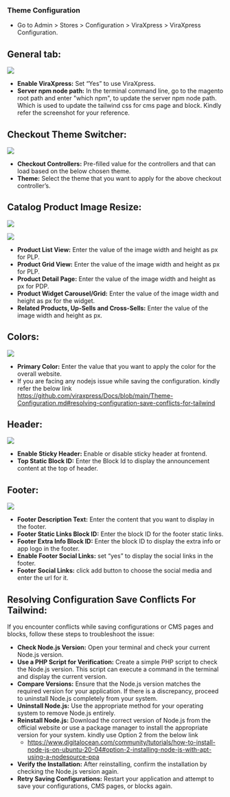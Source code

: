 ### Theme Configuration

- Go to Admin > Stores > Configuration  > ViraXpress > ViraXpress Configuration.

## General tab:
<p><img src="https://demo.viraxpress.com/vx/ViraXpress/frontend/web/wysiwyg/VX-st1.png"></p>

- **Enable ViraXpress:** Set “Yes” to use ViraXpress.
- **Server npm node path:** In the terminal command line, go to the magento root path and enter "which npm", to update the server npm node path. Which is used to update the tailwind css for cms page and block. Kindly refer the screenshot for your reference.

## Checkout Theme Switcher:
<p><img src="https://demo.viraxpress.com/vx/ViraXpress/frontend/web/wysiwyg/VX-st2.png"></p>

- **Checkout Controllers:** Pre-filled value for the controllers and that can load based on the below chosen theme.
- **Theme:** Select the theme that you want to apply for the above checkout controller’s.

## Catalog Product Image Resize:
<p><img src="https://demo.viraxpress.com/vx/ViraXpress/frontend/web/wysiwyg/VX-st3.png"></p>
<p><img src="https://demo.viraxpress.com/vx/ViraXpress/frontend/web/wysiwyg/VX-st4.png"></p>

- **Product List View:** Enter the value of the image width and height as px for PLP.
- **Product Grid View:** Enter the value of the image width and height as px for PLP.
- **Product Detail Page:** Enter the value of the image width and height as px for PDP.
- **Product Widget Carousel/Grid:** Enter the value of the image width and height as px for the widget.
- **Related Products, Up-Sells and Cross-Sells:** Enter the value of the image width and height as px.

## Colors:
<p><img src="https://demo.viraxpress.com/vx/ViraXpress/frontend/web/wysiwyg/VX-st5.png"></p>

- **Primary Color:** Enter the value that you want to apply the color for the overall website.
- If you are facing any nodejs issue while saving the configuration. kindly refer the below link
  https://github.com/viraxpress/Docs/blob/main/Theme-Configuration.md#resolving-configuration-save-conflicts-for-tailwind

## Header:
<p><img src="https://demo.viraxpress.com/vx/ViraXpress/frontend/web/wysiwyg/VX-st6.png"></p>

- **Enable Sticky Header:** Enable or disable sticky header at frontend.
- **Top Static Block ID:** Enter the Block Id to display the announcement content at the top of header.

## Footer:
<p><img src="https://demo.viraxpress.com/vx/ViraXpress/frontend/web/wysiwyg/VX-st7.png"></p>

- **Footer Description Text:** Enter the content that you want to display in the footer.
- **Footer Static Links Block ID:** Enter the block ID for the footer static links.
- **Footer Extra Info Block ID:** Enter the block ID to display the extra info or app logo in the footer.
- **Enable Footer Social Links:** set “yes” to display the social links in the footer.
- **Footer Social Links:** click add button to choose the social media and enter the url for it.


## Resolving Configuration Save Conflicts For Tailwind:

If you encounter conflicts while saving configurations or CMS pages and blocks, follow these steps to troubleshoot the issue:

- **Check Node.js Version:** Open your terminal and check your current Node.js version.
- **Use a PHP Script for Verification:** Create a simple PHP script to check the Node.js version. This script can execute a command in the terminal and display the current version.
- **Compare Versions:** Ensure that the Node.js version matches the required version for your application. If there is a discrepancy, proceed to uninstall Node.js completely from your system.
- **Uninstall Node.js:** Use the appropriate method for your operating system to remove Node.js entirely.
- **Reinstall Node.js:** Download the correct version of Node.js from the official website or use a package manager to install the appropriate version for your system. kindly use Option 2 from the below link
    - https://www.digitalocean.com/community/tutorials/how-to-install-node-js-on-ubuntu-20-04#option-2-installing-node-js-with-apt-using-a-nodesource-ppa
- **Verify the Installation:** After reinstalling, confirm the installation by checking the Node.js version again.
- **Retry Saving Configurations:** Restart your application and attempt to save your configurations, CMS pages, or blocks again.
